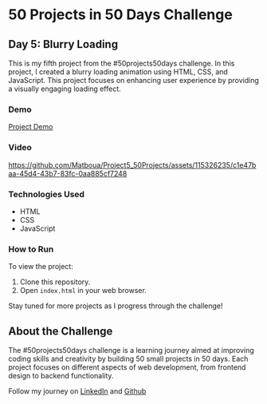 # 50 Projects in 50 Days Challenge

## Day 5: Blurry Loading

This is my fifth project from the #50projects50days challenge. In this project, I created a blurry loading animation using HTML, CSS, and JavaScript. This project focuses on enhancing user experience by providing a visually engaging loading effect.

### Demo

<a href="https://matboua.github.io/Project5_50Projects/challenge5/" target="_blank">Project Demo</a>

### Video

https://github.com/Matboua/Project5_50Projects/assets/115326235/c1e47baa-45d4-43b7-83fc-0aa885cf7248

### Technologies Used

- HTML
- CSS
- JavaScript

### How to Run

To view the project:
1. Clone this repository.
2. Open `index.html` in your web browser.

Stay tuned for more projects as I progress through the challenge!

## About the Challenge

The #50projects50days challenge is a learning journey aimed at improving coding skills and creativity by building 50 small projects in 50 days. Each project focuses on different aspects of web development, from frontend design to backend functionality.

Follow my journey on <a href="https://www.linkedin.com/in/Matboua/">LinkedIn</a> and <a href="https://github.com/Matboua">Github</a>
